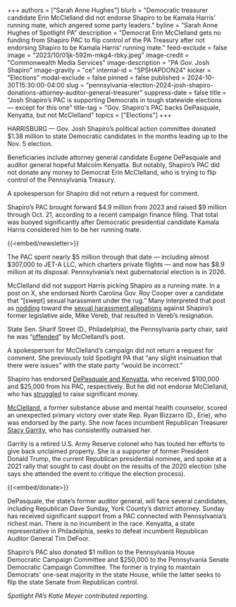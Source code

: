 +++
authors = ["Sarah Anne Hughes"]
blurb = "Democratic treasurer candidate Erin McClelland did not endorse Shapiro to be Kamala Harris’ running mate, which angered some party leaders."
byline = "Sarah Anne Hughes of Spotlight PA"
description = "Democrat Erin McClelland gets no funding from Shapiro PAC to flip control of the PA Treasury after not endorsing Shapiro to be Kamala Harris’ running mate."
feed-exclude = false
image = "2023/10/01jk-592m-mkg4-rbky.jpeg"
image-credit = "Commonwealth Media Services"
image-description = "PA Gov. Josh Shapiro"
image-gravity = "ce"
internal-id = "SPSHAPDON24"
kicker = "Elections"
modal-exclude = false
pinned = false
published = 2024-10-30T15:30:00-04:00
slug = "pennsylvania-election-2024-josh-shapiro-donations-attorney-auditor-general-treasurer"
suppress-date = false
title = "Josh Shapiro’s PAC is supporting Democrats in tough statewide elections — except for this one"
title-tag = "Gov. Shapiro's PAC backs DePasquale, Kenyatta, but not McClelland"
topics = ["Elections"]
+++

HARRISBURG — Gov. Josh Shapiro’s political action committee donated $1.38 million to state Democratic candidates in the months leading up to the Nov. 5 election.

Beneficiaries include attorney general candidate Eugene DePasquale and auditor general hopeful Malcolm Kenyatta. But notably, Shapiro’s PAC did not donate any money to Democrat Erin McClelland, who is trying to flip control of the Pennsylvania Treasury.

A spokesperson for Shapiro did not return a request for comment.

Shapiro’s PAC brought forward $4.9 million from 2023 and raised $9 million through Oct. 21, according to a recent campaign finance filing. That total was buoyed significantly after Democratic presidential candidate Kamala Harris considered him to be her running mate.

{{<embed/newsletter>}}

The PAC spent nearly $5 million through that date — including almost $307,000 to JET-A LLC, which charters private flights — and now has $8.9 million at its disposal. Pennsylvania’s next gubernatorial election is in 2026.

McClelland did not support Harris picking Shapiro as a running mate. In a post on X, she endorsed North Carolina Gov. Roy Cooper over a candidate that “\[swept\] sexual harassment under the rug.” Many interpreted that post as <a href="https://www.pennlive.com/politics/2024/07/pa-democratic-treasurer-candidate-defends-not-backing-shapiro-as-her-veep-choice.html">nodding</a> toward the <a href="https://www.spotlightpa.org/news/2023/10/pennsylvania-josh-shapiro-mike-vereb-sexual-harassment-settlement-amount/">sexual harassment allegations</a> against Shapiro’s former legislative aide, Mike Vereb, that resulted in Vereb’s resignation.

State Sen. Sharif Street (D., Philadelphia), the Pennsylvania party chair, said he was “<a href="https://penncapital-star.com/campaigns-elections/pa-democrats-chair-offended-by-state-treasurer-candidate-mcclellands-social-media-posts/">offended</a>” by McClelland’s post.

A spokesperson for McClelland’s campaign did not return a request for comment. She previously told Spotlight PA that “any slight insinuation that there were issues” with the state party “would be incorrect.”

Shapiro has endorsed <a href="https://www.abc27.com/pennsylvania-politics/josh-shapiro-declines-to-endorse-in-pennsylvanias-treasurer-race/">DePasquale and Kenyatta</a>, who received $100,000 and $25,000 from his PAC, respectively. But he did not endorse McClelland, who has <a href="https://www.spotlightpa.org/news/2024/09/pennsylvania-election-2024-campaign-finance-summer-attorney-auditor-general-treasurer/">struggled</a> to raise significant money.

<a href="https://www.spotlightpa.org/news/2024/10/erin-mcclelland-pennsylvania-treasurer-election-2024/">McClelland</a>, a former substance abuse and mental health counselor, scored an unexpected primary victory over state Rep. Ryan Bizzarro (D., Erie), who was endorsed by the party. She now faces incumbent Republican Treasurer <a href="https://www.spotlightpa.org/news/2024/10/stacy-garrity-pennsylvania-treasurer-election-2024/">Stacy Garrity</a>, who has consistently outraised her.

Garrity is a retired U.S. Army Reserve colonel who has touted her efforts to give back unclaimed property. She is a supporter of former President Donald Trump, the current Republican presidential nominee, and spoke at a 2021 rally that sought to cast doubt on the results of the 2020 election (she says she attended the event to critique the election process).

{{<embed/donate>}}

DePasquale, the state’s former auditor general, will face several candidates, including Republican Dave Sunday, York County’s district attorney. Sunday has received significant support from a PAC connected with Pennsylvania’s richest man. There is no incumbent in the race. Kenyatta, a state representative in Philadelphia, seeks to defeat incumbent Republican Auditor General Tim DeFoor.

Shapiro’s PAC also donated $1 million to the Pennsylvania House Democratic Campaign Committee and $250,000 to the Pennsylvania Senate Democratic Campaign Committee. The former is trying to maintain Democrats’ one-seat majority in the state House, while the latter seeks to flip the state Senate from Republican control.

<em>Spotlight PA’s Katie Meyer contributed reporting.</em>


